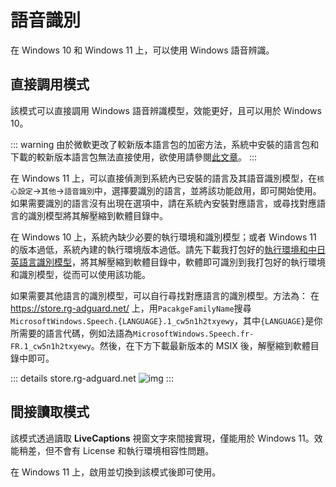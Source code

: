 # 語音識別

在 Windows 10 和 Windows 11 上，可以使用 Windows 語音辨識。

## 直接調用模式

該模式可以直接調用 Windows 語音辨識模型，效能更好，且可以用於 Windows 10。

::: warning
由於微軟更改了較新版本語言包的加密方法，系統中安裝的語言包和下載的較新版本語言包無法直接使用，欲使用請參閱[此文章](https://www.bilibili.com/read/cv42198812/)。
:::

在 Windows 11 上，可以直接偵測到系統內已安裝的語言及其語音識別模型，在`核心設定`->`其他`->`語音識別`中，選擇要識別的語言，並將該功能啟用，即可開始使用。如果需要識別的語言沒有出現在選項中，請在系統內安裝對應語言，或尋找對應語言的識別模型將其解壓縮到軟體目錄中。

在 Windows 10 上，系統內缺少必要的執行環境和識別模型；或者 Windows 11 的版本過低，系統內建的執行環境版本過低。請先下載我打包好的[執行環境和中日英語言識別模型](https://lunatranslator.org/Resource/DirectLiveCaptions.zip)，將其解壓縮到軟體目錄中，軟體即可識別到我打包好的執行環境和識別模型，從而可以使用該功能。

如果需要其他語言的識別模型，可以自行尋找對應語言的識別模型。方法為：
在 https://store.rg-adguard.net/ 上，用`PacakgeFamilyName`搜尋`MicrosoftWindows.Speech.{LANGUAGE}.1_cw5n1h2txyewy`，其中`{LANGUAGE}`是你所需要的語言代碼，例如法語為`MicrosoftWindows.Speech.fr-FR.1_cw5n1h2txyewy`。然後，在下方下載最新版本的 MSIX 後，解壓縮到軟體目錄中即可。

::: details store.rg-adguard.net
![img](https://image.lunatranslator.org/zh/srpackage.png)
:::

## 間接讀取模式

該模式透過讀取 **LiveCaptions** 視窗文字來間接實現，僅能用於 Windows 11。效能稍差，但不會有 License 和執行環境相容性問題。

在 Windows 11 上，啟用並切換到該模式後即可使用。